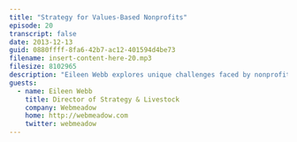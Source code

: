```yaml
---
title: "Strategy for Values-Based Nonprofits"
episode: 20
transcript: false
date: 2013-12-13
guid: 0880ffff-8fa6-42b7-ac12-401594d4be73
filename: insert-content-here-20.mp3
filesize: 8102965
description: "Eileen Webb explores unique challenges faced by nonprofit teams, and best practices for duckling care."
guests: 
  - name: Eileen Webb
    title: Director of Strategy & Livestock
    company: Webmeadow
    home: http://webmeadow.com
    twitter: webmeadow
---
```

